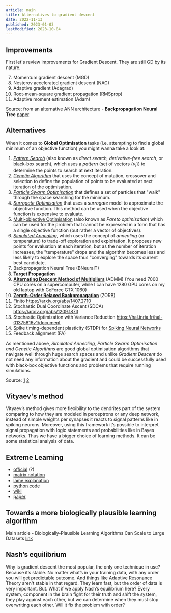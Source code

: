 ```yaml
---
article: main
title: Alternatives to gradient descent
date: 2022-11-13
published: 2023-01-03
lastModified: 2023-10-04
---
```


## Improvements

First let's review improvements for Gradient Descent. They are still GD by its nature.

7. Momentum gradient descent (MGD)
8. Nesterov accelerated gradient descent (NAG)
9. Adaptive gradient (Adagrad)
10. Root-mean-square gradient propagation (RMSprop)
11. Adaptive moment estimation (Adam)

Source: from an alternative ANN architecture - **Backpropagation Neural Tree** [paper](https://arxiv.org/pdf/2202.02248.pdf)


## Alternatives

When it comes to **Global Optimisation** tasks (i.e. attempting to find a global minimum of an objective function) you might wanna take a look at:

1. [*Pattern Search*][1] (also known as *direct search, derivative-free search*, or black-box search), which uses a *pattern* (set of vectors ${\{v_i\}}$) to determine the points to search at next iteration. 
2. [*Genetic Algorithm*][2] that uses the concept of mutation, crossover and selection to define the population of points to be evaluated at next iteration of the optimisation.
3. [*Particle Swarm Optimisation*][3] that defines a set of particles that "walk" through the space searching for the minimum. 
4. [*Surrogate Optimisation*][4] that uses a *surrogate* model to approximate the objective function. This method can be used when the objective function is expensive to evaluate.
5. [Multi-objective Optimisation][5] (also known as *Pareto optimisation*) which can be used for the problem that cannot be expressed in a form that has a single objective function (but rather a vector of objectives).
6. [*Simulated Annealing*][6], which uses the concept of *annealing* (or temperature) to trade-off exploration and exploitation. It proposes new points for evaluation at each iteration, but as the number of iteration increases, the "temperature" drops and the algorithm becomes less and less likely to explore the space thus "converging" towards its current best candidate.
7. Backpropagation Neural Tree (BNeuralT)
8. [**Target Propagation**][7]
9. [**Alternating Descent Method of Multipliers**][8] (ADMM) (You need 7000 CPU cores on a supercomputer, while I can have 1280 GPU cores on my old laptop with GeForce GTX 1060)
10. [**Zeroth-Order Relaxed Backpropagation**][9] (ZORB)
11. Finito https://arxiv.org/abs/1407.2710
12. Stochastic Dual Coordinate Ascent (SDCA) https://arxiv.org/abs/1209.1873
13. Stochastic Optimization with Variance Reduction https://hal.inria.fr/hal-01375816v1/document
14. Spike timing-dependent plasticity (STDP) for [Spiking Neural Networks](/ai/spiking-neural-networks)
15. Feedback alignment (FA)


As mentioned above, *Simulated Annealing, Particle Swarm Optimisation and Genetic Algorithms* are good global optimisation algorithms that navigate well through huge search spaces and unlike *Gradient Descent* do not need any information about the gradient and could be successfully used with black-box objective functions and problems that require running simulations.



Source: [1](https://stats.stackexchange.com/questions/97014/what-are-alternatives-of-gradient-descent) [2](https://stackoverflow.com/questions/23554606/what-are-alternatives-of-gradient-descent)


## Vityaev's method

Vityaev’s method gives more flexibility to the dendrites part of the system comparing to how they are modeled in perceptrons or any deep network, instead of simple weights per synapses it reacts to signal patterns like in spiking neurons. Moreover, using this framework it’s possible to interpret signal propagation with logic statements and probabilities like in Bayes networks. Thus we have a bigger choice of learning methods. It can be some statistical analysis of data.

## Extreme Learning

- [official](https://web.njit.edu/~usman/courses/cs675_fall20/ELM-NC-2006.pdf) (?) 
- [matrix notation](https://pdfs.semanticscholar.org/13be/dd5a3299a115ecc425eff6e7853741c81816.pdf)
- [lame explanation](https://erdem.pl/2020/05/introduction-to-extreme-learning-machines)
- [python code](https://github.com/burnpiro/elm-pure/blob/master/model.py)
- [wiki](https://en.wikipedia.org/wiki/Extreme_learning_machine)
- [paper](https://ieeexplore.ieee.org/stamp/stamp.jsp?tp=&arnumber=7140733)

## Towards a more biologically plausible learning algorithm

Main article - Biologically-Plausible Learning Algorithms Can Scale to Large Datasets [link](https://arxiv.org/pdf/1811.03567.pdf)


## Nash’s equilibrium

Why is gradient descent the most popular, the only one technique in use? Because it’s stable. No matter what’s in your training data, with any order you will get predictable outcome. And things like Adaptive Resonance Theory aren't stable in that regard. They learn fast, but the order of data is very important. But. What if we apply Nash’s equilibrium here? Every system, component in the brain fight for their truth and shift the system, they play against each other, but we can determine when they must stop overwriting each other. Will it fix the problem with order?



  [1]: https://en.wikipedia.org/wiki/Pattern_search_(optimization)
  [2]: https://en.wikipedia.org/wiki/Genetic_algorithm
  [3]: https://en.wikipedia.org/wiki/Particle_swarm_optimization
  [4]: https://www.mathworks.com/help/gads/surrogate-optimization-algorithm.html
  [5]: https://en.wikipedia.org/wiki/Multi-objective_optimization
  [6]: https://en.wikipedia.org/wiki/Simulated_annealing
  [7]: https://arxiv.org/abs/1412.7525#
  [8]: https://arxiv.org/abs/1605.02026
  [9]: https://arxiv.org/abs/2011.08895
